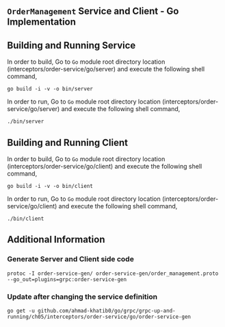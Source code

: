 ## ``OrderManagement`` Service and Client - Go Implementation

## Building and Running Service

In order to build, Go to ``Go`` module root directory location (interceptors/order-service/go/server) and execute the following
 shell command,
```
go build -i -v -o bin/server
```

In order to run, Go to ``Go`` module root directory location (interceptors/order-service/go/server) and execute the following
shell command,

```
./bin/server
```

## Building and Running Client   

In order to build, Go to ``Go`` module root directory location (interceptors/order-service/go/client) and execute the following
 shell command,
```
go build -i -v -o bin/client
```

In order to run, Go to ``Go`` module root directory location (interceptors/order-service/go/client) and execute the following
shell command,

```
./bin/client
```

## Additional Information

### Generate Server and Client side code 
``` 
protoc -I order-service-gen/ order-service-gen/order_management.proto --go_out=plugins=grpc:order-service-gen
``` 

### Update after changing the service definition
``` 
go get -u github.com/ahmad-khatib0/go/grpc/grpc-up-and-running/ch05/interceptors/order-service/go/order-service-gen
```
